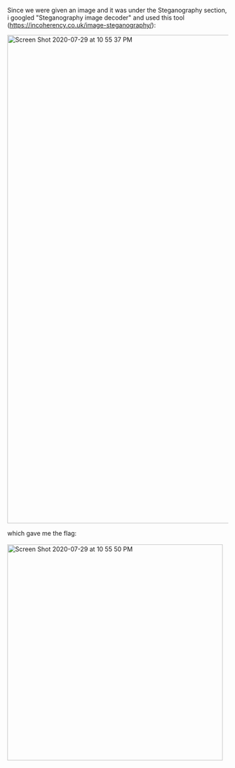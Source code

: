 Since we were given an image and it was under the Steganography section, i googled "Steganography image decoder" and used this tool (https://incoherency.co.uk/image-steganography/):

<img width="1110" alt="Screen Shot 2020-07-29 at 10 55 37 PM" src="https://user-images.githubusercontent.com/69141453/89160992-a3429e80-d57a-11ea-8489-97a494e03869.png">

which gave me the flag:
<br><br>
<img width="491" alt="Screen Shot 2020-07-29 at 10 55 50 PM" src="https://user-images.githubusercontent.com/69141453/89161768-b99d2a00-d57b-11ea-8a44-61c4892faff2.png">
